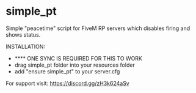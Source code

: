 # simple_pt
Simple "peacetime" script for FiveM RP servers which disables firing and shows status.

INSTALLATION:

- **** ONE SYNC IS REQUIRED FOR THIS TO WORK
- drag simple_pt folder into your resources folder
- add "ensure simple_pt" to your server.cfg

For support visit: https://discord.gg/zH3k624aSv
